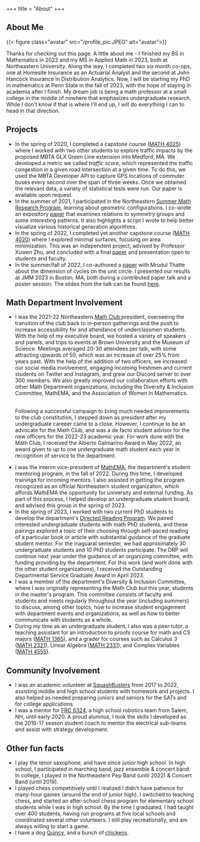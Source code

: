+++
title = "About"
+++

## About Me
{{< figure class="avatar" src="/profile_pic.JPEG" alt="avatar">}}

Thanks for checking out this page.  A little about me -  I finished my BS in Mathematics in 2022 and my MS in Applied Math in 2023, both at Northeastern University.  Along the way, I completed two six month co-ops, one at Homesite Insurance as an Actuarial Analyst and the second at John Hancock Insurance in Distribution Analytics.  Now, I will be starting my PhD in mathematics at Penn State in the fall of 2023, with the hope of staying in academia after I finish.  My dream job is being a math professor at a small college in the middle of nowhere that emphasizes undergraduate research.  While I don't know if that is where I'll end up, I will do everything I can to head in that direction.


## Projects
<ul>
<li>
In the spring of 2020, I completed a capstone course (<a href="https://wl11gp.neu.edu/udcprod8/bwckctlg.p_disp_course_detail?cat_term_in=201330&subj_code_in=MATH&crse_numb_in=4025">MATH 4025</a>) where I worked with two other students to explore traffic impacts by the proposed MBTA GLX Green Line extension into Medford, MA.  We developed a metric we called <i>traffic score</i>, which represented the traffic congestion in a given road intersection at a given time.  To do this, we used the MBTA Developer API to capture GPS locations of commuter buses every second over the span of three weeks.  Once we obtained the relevant data, a variety of statistical tests were run.  Our paper is available upon request.
</li>
<li>
In the summer of 2021, I participated in the Northeastern <a href="https://sites.google.com/view/rtg-northeastern/undergraduate/independent-research-experience?authuser=0">Summer Math Research Program</a>, learning about geometric configurations.  I co-wrote an expository <a href="https://arxiv.org/abs/2108.13565">paper</a> that examines relations to symmetry groups and some interesting patterns. It also highlights a script I wrote to help better visualize various historical generation algorithms.  
</li>
<li>
In the spring of 2022, I completed yet another capstone course (<a href="https://wl11gp.neu.edu/udcprod8/bwckctlg.p_disp_course_detail?cat_term_in=202310&subj_code_in=MATH&crse_numb_in=4020">MATH 4020</a>) where I explored minimal surfaces, focusing on area minimization.  This was an independent project, advised by Professor Xuwen Zhu, and concluded with a final <a href="https://drive.google.com/file/d/1BPpttYQueK7-yuwLujigMNhiOTQj2f2G/view?usp=sharing">paper</a> and presentation open to students and faculty. 
</li>
<li>
In the summer/fall of 2022, I co-authored a <a href="https://arxiv.org/abs/2208.11837">paper</a> with Mrudul Thatte about the dimension of cycles on the unit circle.  I presented our results at JMM 2023 in Boston, MA, both during a contributed paper talk and a poster session.  The slides from the talk can be found <a href="https://drive.google.com/file/d/1KTa3WydgTJuc2SYmSS51TpKoXqhqD52l/view?usp=sharing">here</a>. 
</lu>

</ul>

## Math Department Involvement
<ul>
<li>
I was the 2021-22 Northeastern <a href = "https://neu.campuslabs.com/engage/organization/math-club">Math Club </a> president, overseeing the transition of the club back to in-person gatherings and the push to increase accessibility for and attendance of underclassmen students.  With the help of my executive board, we hosted a variety of speakers and panels, and trips to events at Brown University and the Museum of Science.  Meetings averaged 20-30 attendees per talk, with some attracting upwards of 50, which was an increase of over 25% from years past.  With the help of the addition of two officers, we increased our social media involvement, engaging incoming freshmen and current students on Twitter and Instagram, and grew our Discord server to over 300 members.  We also greatly improved our collaboration efforts with other Math Department organizations, including the Diversity & Inclusion Committee, MathEMA, and the Association of Women in Mathematics.  <br><br>

Following a successful campaign to bring much needed improvements to the club constitution, I stepped down as president after my undergraduate careeer came to a close.  However, I continue to be an advocate for the Math Club, and was a de facto student advisor for the new officers for the 2022-23 academic year.  For work done with the Math Club, I received the Alberto Galmarino Award in May 2022, an award given to up to one undergraduate math student each year in recognition of service to the department.</li>
<li>
I was the interim vice-president of <a href="https://www.northeasternmathema.org/">MathEMA</a>, the department's student mentoring program, in the fall of 2022.  During this time, I developed trainings for incoming mentors.  I also assisted in getting the program recognized as an official Northeastern student organization, which affords MathEMA the opportunity for university and external funding.  As part of this process, I helped develop an undergraduate student board, and advised this group in the spring of 2023.
</li>
<li>
In the spring of 2023, I worked with two current PhD students to develop the department's <a href = "https://mathdept.sites.northeastern.edu/directed-reading-program/">Directed Reading Program</a>.  We paired interested undergraduate students with math PhD students, and these pairings explored a topic of their choosing through self-paced reading of a particular book or article with substantial guidance of the graduate student mentor.  For the inaguaral semester, we had approximately 30 undergraduate students and 10 PhD students participate.  The DRP will continue next year under the guidance of an organizing committee, with funding providing by the department.  For this work (and work done with the other student organizations), I received the Outstanding Departmental Service Graduate Award in April 2023.
</li>
<li>
I was a member of the department's Diversity & Inclusion Committee, where I was originally representing the Math Club but this year, students in the master's program.  This committee consists of faculty and students and meets regularly throughout the year (including summers) to discuss, among other topics, how to increase student engagement with department events and organizations, as well as how to better communicate with students as a whole.  
</li>
<li>
During my time as an undergraduate student, I also was a peer tutor, a teaching assistant for an introduction to proofs course for math and CS majors (<a href="https://wl11gp.neu.edu/udcprod8/bwckctlg.p_disp_course_detail?cat_term_in=201330&subj_code_in=MATH&crse_numb_in=1365">MATH 1365</a>), and a grader for courses such as Calculus 3 (<a href="https://wl11gp.neu.edu/udcprod8/bwckctlg.p_disp_course_detail?cat_term_in=201330&subj_code_in=MATH&crse_numb_in=2321">MATH 2321</a>), Linear Algebra (<a href="https://wl11gp.neu.edu/udcprod8/bwckctlg.p_disp_course_detail?cat_term_in=201330&subj_code_in=MATH&crse_numb_in=2331">MATH 2331</a>), and Complex Variables (<a href="https://wl11gp.neu.edu/udcprod8/bwckctlg.p_disp_course_detail?cat_term_in=201330&subj_code_in=MATH&crse_numb_in=4555">MATH 4555</a>).
</li>
</ul>



## Community Involvement
<ul>
<li>
I was an academic volunteer at <a href="https://squashbusters.org/">SquashBusters</a> from 2017 to 2022, assisting middle and high school students with homework and projects.  I also helped as needed preparing juniors and seniors for the SATs and for college applications.
</li>
<li>
I was a mentor for <a href="https://sites.google.com/nhsau57.org/salemrobotics">FRC 6324</a>, a high school robotics team from Salem, NH, until early 2020.  A proud alumnus, I took the skills I developed as the 2016-17 season student coach to mentor the electrical sub-teams and assist with strategy development.
</li>
</ul>

## Other fun facts
<ul>
<li>
I play the tenor saxophone, and have since junior high school.  In high school, I participated in marching band, jazz ensemble & concert band.  In college, I played in the Northeastern Pep Band (until 2022) & Concert Band (until 2019).
</li>
<li>
I played chess competitively until I realized I didn't have patience for many-hour games (around the end of junior high).  I switched to teaching chess, and started an after-school chess program for elementary school students while I was in high school.  By the time I graduated, I had taught over 400 students, having run programs at five local schools and coordinated several other volunteers.  I still play recreationally, and am always willing to start a game.
</li>
<li>
I have a dog <a href="https://photos.app.goo.gl/fZBftfccdg7yFLMK8">Quincy</a>, and a bunch of <a href="https://photos.app.goo.gl/idMGZAWE86AF3bXL7">chickens</a>.
</li>
</ul>

<!-- Hi Inspect Element Users! -->
